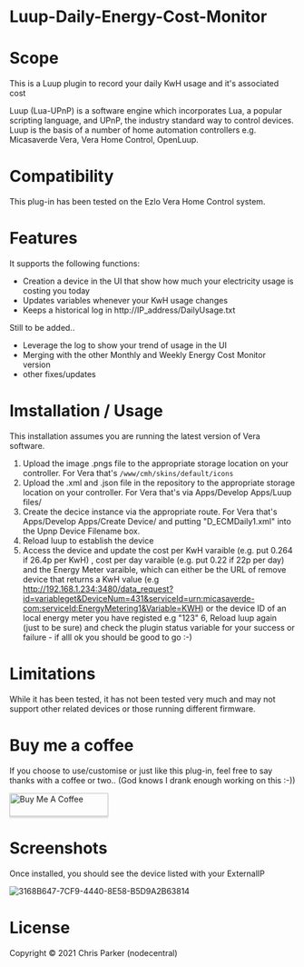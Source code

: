 # Luup-Daily-Energy-Cost-Monitor

# Scope

This is a Luup plugin to record your daily KwH usage and it's associated cost

Luup (Lua-UPnP) is a software engine which incorporates Lua, a popular scripting language, and UPnP, the industry standard way to control devices. Luup is the basis of a number of home automation controllers e.g. Micasaverde Vera, Vera Home Control, OpenLuup.

# Compatibility

This plug-in has been tested on the Ezlo Vera Home Control system.

# Features

It supports the following functions:

* Creation a device in the UI that show how much your electricity usage is costing you today
* Updates variables whenever your KwH usage changes
* Keeps a historical log in http://IP_address/DailyUsage.txt

Still to be added..

* Leverage the log to show your trend of usage in the UI
* Merging with the other Monthly and Weekly Energy Cost Monitor version
* other fixes/updates

# Imstallation / Usage

This installation assumes you are running the latest version of Vera software.

1. Upload the image .pngs file to the appropriate storage location on your controller. For Vera that's `/www/cmh/skins/default/icons`
2. Upload the .xml and .json file in the repository to the appropriate storage location on your controller. For Vera that's via Apps/Develop Apps/Luup files/
3. Create the decice instance via the appropriate route. For Vera that's Apps/Develop Apps/Create Device/ and putting "D_ECMDaily1.xml" into the Upnp Device Filename box. 
4. Reload luup to establish the device
5. Access the device and update the cost per KwH varaible (e.g. put 0.264 if 26.4p per KwH) , cost per day varaible (e.g. put 0.22 if 22p per day) and the Energy Meter varaible, which can either be the URL of remove device that returns a KwH value (e.g http://192.168.1.234:3480/data_request?id=variableget&DeviceNum=431&serviceId=urn:micasaverde-com:serviceId:EnergyMetering1&Variable=KWH) or the device ID of an local energy meter you have registed e.g "123"
6, Reload luup again (just to be sure) and check the plugin status variable for your success or failure - if alll ok you should be good to go :-)

# Limitations

While it has been tested, it has not been tested very much and may not support other related devices or those running different firmware.

# Buy me a coffee

If you choose to use/customise or just like this plug-in, feel free to say thanks with a coffee or two.. 
(God knows I drank enough working on this :-)) 

<a href="https://www.paypal.me/nodezero" target="_blank"><img src="https://www.buymeacoffee.com/assets/img/custom_images/orange_img.png" alt="Buy Me A Coffee" style="height: 41px !important;width: 174px !important;box-shadow: 0px 3px 2px 0px rgba(190, 190, 190, 0.5) !important;-webkit-box-shadow: 0px 3px 2px 0px rgba(190, 190, 190, 0.5) !important;" ></a>

# Screenshots

Once installed, you should see the device listed with your ExternalIP

![3168B647-7CF9-4440-8E58-B5D9A2B63814](https://user-images.githubusercontent.com/4349292/148536263-f20b7416-9578-40cc-995c-447560da538e.jpeg)


# License

Copyright © 2021 Chris Parker (nodecentral)
